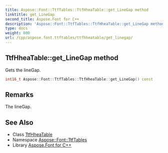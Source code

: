 ```yaml
---
title: Aspose::Font::TtfTables::TtfHheaTable::get_LineGap method
linktitle: get_LineGap
second_title: Aspose.Font for C++
description: 'Aspose::Font::TtfTables::TtfHheaTable::get_LineGap method. Gets the lineGap in C++.'
type: docs
weight: 800
url: /cpp/aspose.font.ttftables/ttfhheatable/get_linegap/
---
```

## TtfHheaTable::get_LineGap method


Gets the lineGap.

```cpp
int16_t Aspose::Font::TtfTables::TtfHheaTable::get_LineGap() const
```

## Remarks


The lineGap.
## See Also

* Class [TtfHheaTable](../)
* Namespace [Aspose::Font::TtfTables](../../)
* Library [Aspose.Font for C++](../../../)
